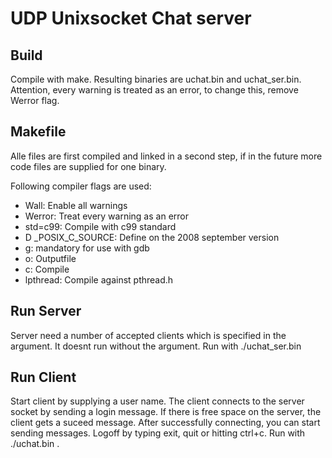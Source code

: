 # UDP Unixsocket Chat server

## Build

Compile with make. Resulting binaries are uchat.bin and uchat_ser.bin.
Attention, every warning is treated as an error, to change this, remove Werror flag.

## Makefile

Alle files are first compiled and linked in a second step, if in the future more code files
are supplied for one binary.

Following compiler flags are used:
- Wall: Enable all warnings
- Werror: Treat every warning as an error
- std=c99: Compile with c99 standard
- D _POSIX_C_SOURCE: Define on the 2008 september version
- g: mandatory for use with gdb
- o: Outputfile
- c: Compile
- lpthread: Compile against pthread.h

## Run Server

Server need a number of accepted clients which is specified in the argument. It doesnt run without
the argument. Run with ./uchat_ser.bin <NUMBER>

## Run Client

Start client by supplying a user name. The client connects to the server socket by sending a login 
message. If there is free space on the server, the client gets a suceed message. After 
successfully connecting, you can start sending messages. Logoff by typing exit, quit or hitting 
ctrl+c. Run with ./uchat.bin <NAME>.
